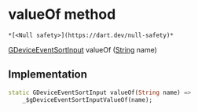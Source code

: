 


# valueOf method




    *[<Null safety>](https://dart.dev/null-safety)*




[GDeviceEventSortInput](../../third_party_yonomi_graphql_schema___generated___schema.docs.schema.gql/GDeviceEventSortInput-class.md) valueOf
([String](https://api.flutter.dev/flutter/dart-core/String-class.html) name)








## Implementation

```dart
static GDeviceEventSortInput valueOf(String name) =>
    _$gDeviceEventSortInputValueOf(name);
```







